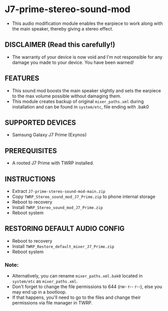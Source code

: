 # J7-prime-stereo-sound-mod
* This audio modification module enables the earpiece to work along with the main speaker, thereby giving a stereo effect.

## DISCLAIMER (Read this carefully!)
* The warranty of your device is now void and I'm not responsible for any damage you made to your device. You have been warned!

## FEATURES
* This sound mod boosts the main speaker slightly and sets the earpiece to the max volume possible without damaging them.
* This module creates backup of original `mixer_paths.xml` during installation and can be found in `system/etc`, file ending with .bak0

## SUPPORTED DEVICES
* Samsung Galaxy J7 Prime (Exynos)

## PREREQUISITES
* A rooted J7 Prime with TWRP installed.

## INSTRUCTIONS
* Extract `J7-prime-stereo-sound-mod-main.zip`
* Copy `TWRP_Stereo_sound_mod_J7_Prime.zip` to phone internal storage
* Reboot to recovery
* Install `TWRP_Stereo_sound_mod_J7_Prime.zip`
* Reboot system

## RESTORING DEFAULT AUDIO CONFIG
* Reboot to recovery
* Install `TWRP_Restore_default_mixer_J7_Prime.zip`
* Reboot system

### Note:
* Alternatively, you can rename `mixer_paths.xml.bak0` located in `system/etc` as `mixer_paths.xml`.
* Don't forget to change the file permissions to 644 (rw- r-- r--), else you may end up in a bootloop. 
* If that happens, you'll need to go to the files and change their permissions via file manager in TWRP.
